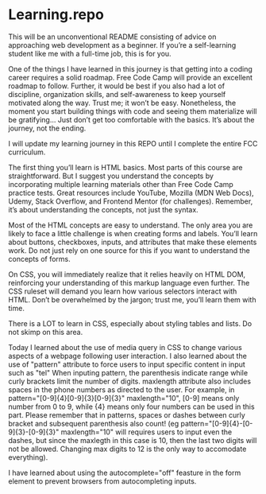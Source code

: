 # Learning.repo
This will be an unconventional README consisting of advice on approaching web development as a beginner. If you’re a self-learning student like me with a full-time job, this is for you. 

One of the things I have learned in this journey is that getting into a coding career requires a solid roadmap. Free Code Camp will provide an excellent roadmap to follow. Further, it would be best if you also had a lot of discipline, organization skills, and self-awareness to keep yourself motivated along the way. Trust me; it won’t be easy. Nonetheless, the moment you start building things with code and seeing them materialize will be gratifying… Just don’t get too comfortable with the basics. It’s about the journey, not the ending.

I will update my learning journey in this REPO until I complete the entire FCC curriculum.

The first thing you’ll learn is HTML basics. Most parts of this course are straightforward. But I suggest you understand the concepts by incorporating multiple learning materials other than Free Code Camp practice tests. Great resources include YouTube, Mozilla (MDN Web Docs), Udemy, Stack Overflow, and Frontend Mentor (for challenges). Remember, it’s about understanding the concepts, not just the syntax.

Most of the HTML concepts are easy to understand. The only area you are likely to face a little challenge is when creating forms and labels. You’ll learn about buttons, checkboxes, inputs, and attributes that make these elements work. Do not just rely on one source for this if you want to understand the concepts of forms.

On CSS, you will immediately realize that it relies heavily on HTML DOM, reinforcing your understanding of this markup language even further. The CSS ruleset will demand you learn how various selectors interact with HTML. Don’t be overwhelmed by the jargon; trust me, you’ll learn them with time.


There is a LOT to learn in CSS, especially about styling tables and lists. Do not skimp on this area.


Today I learned about the use of media query in CSS to change various aspects of a webpage following user interaction.
I also learned about the use of "pattern" attribute to force users to input specific content in input such as "tel"
When inputing pattern, the parenthesis indicate range while curly brackets limit the number of digits. maxlength attribute also includes spaces in the phone numbers as directed to the user.
For example, in pattern="[0-9]{4}[0-9]{3}[0-9]{3}" maxlength="10", [0-9] means only number from 0 to 9, while {4} means only four numbers can be used in this part. Please remember that in patterns, spaces or dashes between curly bracket and subsequent parenthesis also count! (eg pattern="[0-9]{4}-[0-9]{3}-[0-9]{3}" maxlength="10" will requires users to input even the dashes, but since the maxlegth in this case is 10, then the last two digits will not be allowed. Changing max digits to 12 is the only way to accomodate everything).

I have learned about using the autocomplete="off" feasture in the form element to prevent browsers from autocompleting inputs.
